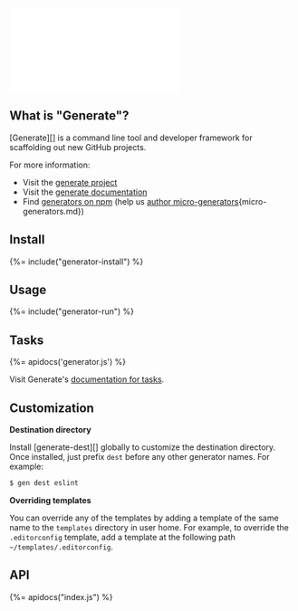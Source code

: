 ![{%= name %} demo](demo.md)

## What is "Generate"?

[Generate][] is a command line tool and developer framework for scaffolding out new GitHub projects.

For more information:

- Visit the [generate project](https://github.com/generate/generate)
- Visit the [generate documentation][docs]
- Find [generators on npm](https://www.npmjs.com/browse/keyword/generate-generator) (help us [author micro-generators][docs]{micro-generators.md})

## Install
{%= include("generator-install") %}

## Usage
{%= include("generator-run") %}

## Tasks
{%= apidocs('generator.js') %}

Visit Generate's [documentation for tasks](https://github.com/generate/generate/blob/master/docs/tasks.md).

## Customization

**Destination directory**

Install [generate-dest][] globally to customize the destination directory. Once installed, just prefix `dest` before any other generator names. For example:

```sh
$ gen dest eslint
```

**Overriding templates**

You can override any of the templates by adding a template of the same name to the `templates` directory in user home. For example, to override the `.editorconfig` template, add a template at the following path `~/templates/.editorconfig`.

## API
{%= apidocs("index.js") %}

[docs]: https://github.com/generate/generate/blob/master/docs/
